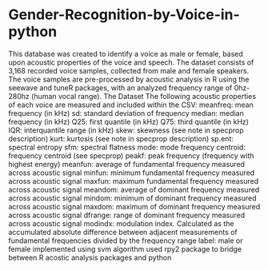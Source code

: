 # Gender-Recognition-by-Voice-in-python


This database was created to identify a voice as male or female, based upon acoustic properties of the voice and speech. The dataset consists of 3,168 recorded voice samples, collected from male and female speakers. The voice samples are pre-processed by acoustic analysis in R using the seewave and tuneR packages, with an analyzed frequency range of 0hz-280hz (human vocal range).
The Dataset The following acoustic properties of each voice are measured and included within the CSV:
meanfreq: mean frequency (in kHz) 
sd: standard deviation of frequency
median: median frequency (in kHz)
Q25: first quantile (in kHz) 
Q75: third quantile (in kHz)
IQR: interquantile range (in kHz)
skew: skewness (see note in specprop description) 
kurt: kurtosis (see note in specprop description) 
sp.ent: spectral entropy 
sfm: spectral flatness
mode: mode frequency 
centroid: frequency centroid (see specprop) 
peakf: peak frequency (frequency with highest energy) 
meanfun: average of fundamental frequency measured across acoustic signal 
minfun: minimum fundamental frequency measured across acoustic signal 
maxfun: maximum fundamental frequency measured across acoustic signal
meandom: average of dominant frequency measured across acoustic signal 
mindom: minimum of dominant frequency measured across acoustic signal 
maxdom: maximum of dominant frequency measured across acoustic signal
dfrange: range of dominant frequency measured across acoustic signal 
modindx: modulation index. 
Calculated as the accumulated absolute difference between adjacent measurements of fundamental frequencies divided by the frequency range label: male or female
implemented using svm algorithm used rpy2 package to bridge between R acostic analysis packages and python
